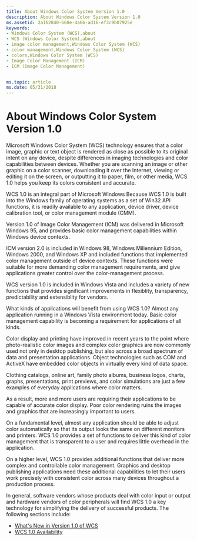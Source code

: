 ```yaml
---
title: About Windows Color System Version 1.0
description: About Windows Color System Version 1.0
ms.assetid: 2a162840-660e-4a66-ad16-ef3c9b07925e
keywords:
- Windows Color System (WCS),about
- WCS (Windows Color System),about
- image color management,Windows Color System (WCS)
- color management,Windows Color System (WCS)
- colors,Windows Color System (WCS)
- Image Color Management (ICM)
- ICM (Image Color Management)


ms.topic: article
ms.date: 05/31/2018
---
```


# About Windows Color System Version 1.0

Microsoft Windows Color System (WCS) technology ensures that a color image, graphic or text object is rendered as close as possible to its original intent on any device, despite differences in imaging technologies and color capabilities between devices. Whether you are scanning an image or other graphic on a color scanner, downloading it over the Internet, viewing or editing it on the screen, or outputting it to paper, film, or other media, WCS 1.0 helps you keep its colors consistent and accurate.

WCS 1.0 is an integral part of Microsoft Windows Because WCS 1.0 is built into the Windows family of operating systems as a set of Win32 API functions, it is readily available to any application, device driver, device calibration tool, or color management module (CMM).

Version 1.0 of Image Color Management (ICM) was delivered in Microsoft Windows 95, and provides basic color management capabilities within Windows device contexts.

ICM version 2.0 is included in Windows 98, Windows Millennium Edition, Windows 2000, and Windows XP and included functions that implemented color management outside of device contexts. These functions were suitable for more demanding color management requirements, and give applications greater control over the color-management process.

WCS version 1.0 is included in Windows Vista and includes a variety of new functions that provides significant improvements in flexiblity, transparency, predictability and extensiblity for vendors.

What kinds of applications will benefit from using WCS 1.0? Almost any application running in a Windows Vista environment today. Basic color management capability is becoming a requirement for applications of all kinds.

Color display and printing have improved in recent years to the point where photo-realistic color images and complex color graphics are now commonly used not only in desktop publishing, but also across a broad spectrum of data and presentation applications. Object technologies such as COM and ActiveX have embedded color objects in virtually every kind of data space.

Clothing catalogs, online art, family photo albums, business logos, charts, graphs, presentations, print previews, and color simulations are just a few examples of everyday applications where color matters.

As a result, more and more users are requiring their applications to be capable of accurate color display. Poor color rendering ruins the images and graphics that are increasingly important to users.

On a fundamental level, almost any application should be able to adjust color automatically so that its output looks the same on different monitors and printers. WCS 1.0 provides a set of functions to deliver this kind of color management that is transparent to a user and requires little overhead in the application.

On a higher level, WCS 1.0 provides additional functions that deliver more complex and controllable color management. Graphics and desktop publishing applications need these additional capabilities to let their users work precisely with consistent color across many devices throughout a production process.

In general, software vendors whose products deal with color input or output and hardware vendors of color peripherals will find WCS 1.0 a key technology for simplifying the delivery of successful products. The following sections include:

-   [What's New in Version 1.0 of WCS](what-s-new-in-version-1-0-of-wcs.md)
-   [WCS 1.0 Availability](wcs-1-0-availability.md)

 

 




